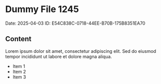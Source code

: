 # Dummy File 1245

Date: 2025-04-03
ID: E54C838C-0718-44EE-B70B-175B8351EA70

## Content

Lorem ipsum dolor sit amet, consectetur adipiscing elit.
Sed do eiusmod tempor incididunt ut labore et dolore magna aliqua.

* Item 1
* Item 2
* Item 3
